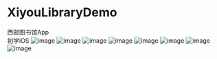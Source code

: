 # XiyouLibraryDemo
西邮图书馆App   
初学iOS
![image](https://github.com/Menrol/XiyouLibraryDemo/raw/master/images/QQ20170304-162956@2x.png)
![image](https://github.com/Menrol/XiyouLibraryDemo/raw/master/images/QQ20170304-163133@2x.png)
![image](https://github.com/Menrol/XiyouLibraryDemo/raw/master/images/25E177D4-766F-4D97-B25F-F7E2B64DE569.png)
![image](https://github.com/Menrol/XiyouLibraryDemo/raw/master/images/QQ20170304-163151@2x.png)
![image](https://github.com/Menrol/XiyouLibraryDemo/raw/master/images/QQ20170304-163159@2x.png)
![image](https://github.com/Menrol/XiyouLibraryDemo/raw/master/images/C839496B-202C-4B40-8C8A-2F3542EAE940.png)
![image](https://github.com/Menrol/XiyouLibraryDemo/raw/master/images/8600721B-C803-4600-9F0B-3128EDEAA10F.png)
![image](https://github.com/Menrol/XiyouLibraryDemo/raw/master/images/QQ20170304-163530@2x.png)
